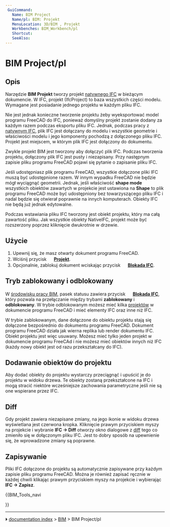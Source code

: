 ```yaml
---
 GuiCommand:
   Name: BIM Project
   Name/pl: BIM: Projekt
   MenuLocation: 3D/BIM , Projekt
   Workbenches: BIM_Workbench/pl
   Shortcut: 
   SeeAlso: 
---
```


# BIM Project/pl



## Opis

Narzędzie **BIM Projekt** tworzy projekt [natywnego IFC](NativeIFC/pl.md) w bieżącym dokumencie. W IFC, projekt (IfcProject) to baza wszystkich części modelu. Wymagane jest posiadanie jednego projektu w każdym pliku IFC.

Nie jest jednak konieczne tworzenie projektu żeby wyeksportować model programu FreeCAD do IFC, ponieważ domyślny projekt zostanie dodany za każdym razem podczas eksportu pliku IFC. Jednak, podczas pracy z [natywnym IFC](NativeIFC/pl.md), plik IFC jest dołączany do modelu i wszystkie geometrie i właściwości modelu i jego komponenty pochodzą z dołączonego pliku IFC. Projekt jest miejscem, w którym plik IFC jest dołączony do dokumentu.

Zwykle projekt BIM jest tworzony aby dołączyć plik IFC. Podczas tworzenia projektu, dołączony plik IFC jest pusty i niezapisany. Przy następnym zapisie pliku programu FreeCAD pojawi się pytanie o zapisanie pliku IFC.

Jeśli udostępniasz plik programu FreeCAD, wszystkie dołączone pliki IFC muszą być udostępnione razem. W innym wypadku FreeCAD nie będzie mógł wyciągnąć geometrii. Jednak, jeśli właściwość **shape mode** wszystkich obiektów zawartych w projekcie jest ustawiona na **Shape** to plik programu FreeCAD może być udostępniony bez towarzyszącego pliku IFC i nadal będzie się otwierał poprawnie na innych komputerach. Obiekty IFC nie będą już jednak edytowalne.

Podczas wstawiania pliku IFC tworzony jest obiekt projektu, który ma całą zawartość pliku. Jak wszystkie obiekty NativeIFC, projekt może być rozszerzony poprzez kliknięcie dwukrotnie w drzewie.



## Użycie

1.  Upewnij się, że masz otwarty dokument programu FreeCAD.
2.  Wciśnij przycisk **<img src="images/BIM_Project.svg" width=16px> [Projekt](BIM_Project/pl.md)**.
3.  Opcjonalnie, zablokuj dokument wciskając przycisk **<img src="images/IFC.svg" width=16px> [Blokada IFC](NativeIFC/pl#Tryb_zablokowany_i_odblokowany.md)**.



## Tryb zablokowany i odblokowany 

W [środowisku pracy BIM](BIM_Workbench.md), pasek statusu zawiera przycisk **<img src="images/IFC.svg" width=16px> [Blokada IFC](NativeIFC/pl#Tryb_zablokowany_i_odblokowany.md)**, który pozwala na przełączanie między trybami **zablokowany** i **odblokowany**. W trybie odblokowanym możesz mieć kilka [projektów](BIM_Project/pl.md) w dokumencie programu FreeCAD i mieć elementy IFC oraz inne niż IFC.

W trybie zablokowanym, dane dołączone do obiektu projektu stają się dołączone bezpośrednio do dokumentu programu FreeCAD. Dokument programu FreeCAD działa jak wierna replika lub render dokumentu IFC. Obiekt projektu jest więc usuwany. Możesz mieć tylko jeden projekt w dokumencie programu FreeCAd i nie możesz mieć obiektów innych niż IFC (każdy nowy obiekt jest od razu przekształcany do IFC).



## Dodawanie obiektów do projektu 

Aby dodać obiekty do projektu wystarczy przeciągnąć i upuścić je do projektu w widoku drzewa. Te obiekty zostaną przekształcone na IFC i mogą stracić niektóre wcześniejsze zachowania parametryczne jeśli nie są one wspierane przez IFC.

## Diff

Gdy projekt zawiera niezapisane zmiany, na jego ikonie w widoku drzewa wyświetlana jest czerwona kropka. Kliknięcie prawym przyciskiem myszy na projekcie i wybranie **IFC → Diff** otworzy okno dialogowe z [diff](https://en.wikipedia.org/wiki/Diff) tego co zmieniło się w dołączonym pliku IFC. Jest to dobry sposób na upewnienie się, że wprowadzone zmiany są poprawne.



## Zapisywanie

Pliki IFC dołączone do projektu są automatycznie zapisywane przy każdym zapisie pliku programu FreeCAD. Można je również zapisać ręcznie w każdej chwili klikając prawym przyciskiem myszy na projekcie i wybierając **IFC → Zapisz**.





{{BIM_Tools_navi

}}



---
⏵ [documentation index](../README.md) > [BIM](BIM_Workbench.md) > BIM Project/pl
